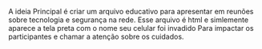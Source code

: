 A ideia Principal é criar um arquivo educativo para  apresentar em reunões
sobre tecnologia e segurança na rede.
Esse arquivo é html e simlemente aparece a tela preta com o nome seu celular foi invadido 
Para impactar os participantes e chamar a atenção sobre os cuidados.
